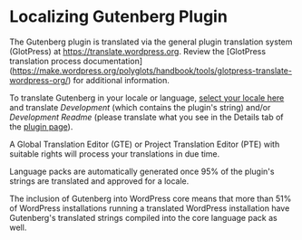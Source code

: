 # Localizing Gutenberg Plugin

The Gutenberg plugin is translated via the general plugin translation system (GlotPress) at https://translate.wordpress.org. Review the [GlotPress translation process documentation] (https://make.wordpress.org/polyglots/handbook/tools/glotpress-translate-wordpress-org/) for additional information.

To translate Gutenberg in your locale or language, [select your locale here](https://translate.wordpress.org/projects/wp-plugins/gutenberg) and translate *Development* (which contains the plugin's string) and/or *Development Readme* (please translate what you see in the Details tab of the [plugin page](https://wordpress.org/plugins/gutenberg/)).

A Global Translation Editor (GTE) or Project Translation Editor (PTE) with suitable rights will process your translations in due time.

Language packs are automatically generated once 95% of the plugin's strings are translated and approved for a locale.

The inclusion of Gutenberg into WordPress core means that more than 51% of WordPress installations running a translated WordPress installation have Gutenberg's translated strings compiled into the core language pack as well.
